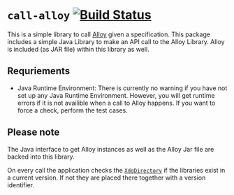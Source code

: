 # `call-alloy` [![Build Status](https://travis-ci.org/marcellussiegburg/call-alloy.svg?branch=master)](https://travis-ci.org/marcellussiegburg/call-alloy)

This is a simple library to call [Alloy](http://alloytools.org) given a specification.
This package includes a simple Java Library to make an API call to the Alloy Library.
Alloy is included (as JAR file) within this library as well.

## Requriements

- Java Runtime Environment:
  There is currently no warning if you have not set up any Java Runtime Environment.
  However, you will get runtime errors if it is not availible when a call to Alloy happens.
  If you want to force a check, perform the test cases.

## Please note

The Java interface to get Alloy instances as well as the Alloy Jar file are backed into this library.

On every call the application checks the [`XdgDirectory`](https://hackage.haskell.org/package/directory/docs/System-Directory.html#t:XdgDirectory) if the libraries exist in a current version.
If not they are placed there together with a version identifier.
